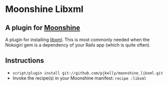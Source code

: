 # Moonshine Libxml

## A plugin for [Moonshine](https://github.com/railsmachine/moonshine)

A plugin for installing [libxml](http://xmlsoft.org/). This is most commonly needed when the Nokogiri gem is a dependency of your Rails app (which is quite often).

## Instructions

* `script/plugin install git://github.com/pjkelly/moonshine_libxml.git`
* Invoke the recipe(s) in your Moonshine manifest: `recipe :libxml`
